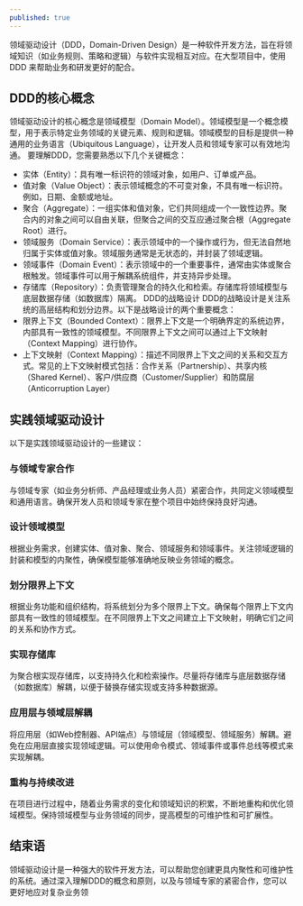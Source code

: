 ```yaml
---
published: true
---
```

领域驱动设计（DDD，Domain-Driven Design）是一种软件开发方法，旨在将领域知识（如业务规则、策略和逻辑）与软件实现相互对应。在大型项目中，使用 DDD 来帮助业务和研发更好的配合。
## DDD的核心概念
领域驱动设计的核心概念是领域模型（Domain Model）。领域模型是一个概念模型，用于表示特定业务领域的关键元素、规则和逻辑。领域模型的目标是提供一种通用的业务语言（Ubiquitous Language），让开发人员和领域专家可以有效地沟通。
要理解DDD，您需要熟悉以下几个关键概念：
- 实体（Entity）：具有唯一标识符的领域对象，如用户、订单或产品。
- 值对象（Value Object）：表示领域概念的不可变对象，不具有唯一标识符。例如，日期、金额或地址。
- 聚合（Aggregate）：一组实体和值对象，它们共同组成一个一致性边界。聚合内的对象之间可以自由关联，但聚合之间的交互应通过聚合根（Aggregate Root）进行。
- 领域服务（Domain Service）：表示领域中的一个操作或行为，但无法自然地归属于实体或值对象。领域服务通常是无状态的，并封装了领域逻辑。
- 领域事件（Domain Event）：表示领域中的一个重要事件，通常由实体或聚合根触发。领域事件可以用于解耦系统组件，并支持异步处理。
- 存储库（Repository）：负责管理聚合的持久化和检索。存储库将领域模型与底层数据存储（如数据库）隔离。
DDD的战略设计
DDD的战略设计是关注系统的高层结构和划分边界。以下是战略设计的两个重要概念：
- 限界上下文（Bounded Context）：限界上下文是一个明确界定的系统边界，内部具有一致性的领域模型。不同限界上下文之间可以通过上下文映射（Context Mapping）进行协作。
- 上下文映射（Context Mapping）：描述不同限界上下文之间的关系和交互方式。常见的上下文映射模式包括：合作关系（Partnership）、共享内核（Shared Kernel）、客户/供应商（Customer/Supplier）和防腐层（Anticorruption Layer）  

## 实践领域驱动设计
以下是实践领域驱动设计的一些建议：
### 与领域专家合作
与领域专家（如业务分析师、产品经理或业务人员）紧密合作，共同定义领域模型和通用语言。确保开发人员和领域专家在整个项目中始终保持良好沟通。
### 设计领域模型
根据业务需求，创建实体、值对象、聚合、领域服务和领域事件。关注领域逻辑的封装和模型的内聚性，确保模型能够准确地反映业务领域的概念。
### 划分限界上下文
根据业务功能和组织结构，将系统划分为多个限界上下文。确保每个限界上下文内部具有一致性的领域模型。在不同限界上下文之间建立上下文映射，明确它们之间的关系和协作方式。
### 实现存储库
为聚合根实现存储库，以支持持久化和检索操作。尽量将存储库与底层数据存储（如数据库）解耦，以便于替换存储实现或支持多种数据源。
### 应用层与领域层解耦
将应用层（如Web控制器、API端点）与领域层（领域模型、领域服务）解耦。避免在应用层直接实现领域逻辑。可以使用命令模式、领域事件或事件总线等模式来实现解耦。
### 重构与持续改进
在项目进行过程中，随着业务需求的变化和领域知识的积累，不断地重构和优化领域模型。保持领域模型与业务领域的同步，提高模型的可维护性和可扩展性。
## 结束语
领域驱动设计是一种强大的软件开发方法，可以帮助您创建更具内聚性和可维护性的系统。通过深入理解DDD的概念和原则，以及与领域专家的紧密合作，您可以更好地应对复杂业务领
